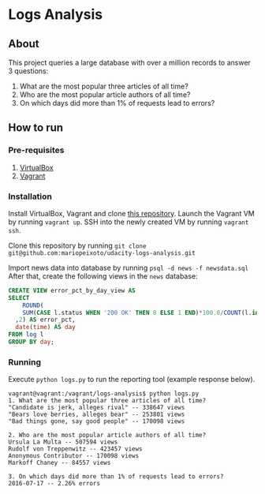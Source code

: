 # Logs Analysis

## About
This project queries a large database with over a million records to answer 3 questions:

1. What are the most popular three articles of all time?
2. Who are the most popular article authors of all time?
3. On which days did more than 1% of requests lead to errors?

## How to run

### Pre-requisites

1. [VirtualBox](https://www.virtualbox.org/)
2. [Vagrant](https://www.vagrantup.com/)

### Installation
Install VirtualBox, Vagrant and clone [this repository](https://github.com/udacity/fullstack-nanodegree-vm).
Launch the Vagrant VM by running `vagrant up`. SSH into the newly created VM by running `vagrant ssh`.

Clone this repository by running `git clone git@github.com:mariopeixoto/udacity-logs-analysis.git`

Import news data into database by running `psql -d news -f newsdata.sql`
After that, create the following views in the `news` database:

```sql
CREATE VIEW error_pct_by_day_view AS
SELECT 
	ROUND(
    SUM(CASE l.status WHEN '200 OK' THEN 0 ELSE 1 END)*100.0/COUNT(l.id)
  ,2) AS error_pct,
  date(time) AS day
FROM log l
GROUP BY day;
```

### Running
Execute `python logs.py` to run the reporting tool (example response below).

```
vagrant@vagrant:/vagrant/logs-analysis$ python logs.py 
1. What are the most popular three articles of all time?
"Candidate is jerk, alleges rival" -- 338647 views 
"Bears love berries, alleges bear" -- 253801 views 
"Bad things gone, say good people" -- 170098 views 

2. Who are the most popular article authors of all time?
Ursula La Multa -- 507594 views 
Rudolf von Treppenwitz -- 423457 views 
Anonymous Contributor -- 170098 views 
Markoff Chaney -- 84557 views 

3. On which days did more than 1% of requests lead to errors?
2016-07-17 -- 2.26% errors
```